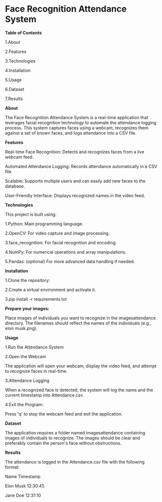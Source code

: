 
# **Face Recognition Attendance System**

**Table of Contents**

1.About

2.Features

3.Technologies

4.Installation

5.Usage

6.Dataset

7.Results



**About**

The Face Recognition Attendance System is a real-time application that leverages facial recognition technology to automate the attendance logging process. This system captures faces using a webcam, recognizes them against a set of known faces, and logs attendance into a CSV file.

**Features**

Real-time Face Recognition: Detects and recognizes faces from a live webcam feed.

Automated Attendance Logging: Records attendance automatically in a CSV file.

Scalable: Supports multiple users and can easily add new faces to the database.

User-Friendly Interface: Displays recognized names in the video feed.


**Technologies**

This project is built using:

1.Python: Main programming language.

2.OpenCV: For video capture and image processing.

3.face_recognition: For facial recognition and encoding.

4.NumPy: For numerical operations and array manipulations.

5.Pandas: (optional) For more advanced data handling if needed.

**Installation**

1.Clone the repository:

2.Create a virtual environment and activate it.

3.pip install -r requirements.txt

**Prepare your images:**

Place images of individuals you want to recognize in the imagesattendance directory. The filenames should reflect the names of the individuals (e.g., elon musk.png).

**Usage**

1.Run the Attendance System

2.Open the Webcam

The application will open your webcam, display the video feed, and attempt to recognize faces in real-time.

3.Attendance Logging

When a recognized face is detected, the system will log the name and the current timestamp into Attendance.csv.

4.Exit the Program:

Press 'q' to stop the webcam feed and exit the application.

**Dataset**

The application requires a folder named imagesattendance containing images of individuals to recognize. The images should be clear and preferably contain the person's face without obstructions.

**Results**

The attendance is logged in the Attendance.csv file with the following format:

Name	Timestamp

Elon Musk	12:30:45

Jane Doe	12:31:10


